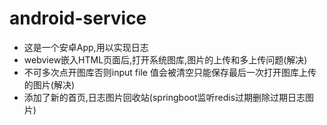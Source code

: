 # android-service

* 这是一个安卓App,用以实现日志
* webview嵌入HTML页面后,打开系统图库,图片的上传和多上传问题(解决)
* 不可多次点开图库否则input file 值会被清空只能保存最后一次打开图库上传的图片(解决)
* 添加了新的首页,日志图片回收站(springboot监听redis过期删除过期日志图片)
